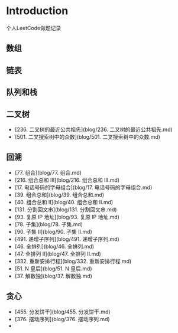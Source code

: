 # Introduction

个人LeetCode做题记录

## 数组

## 链表

## 队列和栈

## 二叉树

- [236. 二叉树的最近公共祖先](blog/236. 二叉树的最近公共祖先.md)
- [501. 二叉搜索树中的众数](blog/501. 二叉搜索树中的众数.md)

## 回溯

- [77. 组合](blog/77. 组合.md)
- [216. 组合总和 III](blog/216. 组合总和 III.md)
- [17. 电话号码的字母组合](blog/17. 电话号码的字母组合.md)
- [39. 组合总和](blog/39. 组合总和.md)
- [40. 组合总和 II](blog/40. 组合总和 II.md)
- [131. 分割回文串](blog/131. 分割回文串.md)
- [93. 复原 IP 地址](blog/93. 复原 IP 地址.md)
- [78. 子集](blog/78. 子集.md)
- [90. 子集 II](blog/90. 子集 II.md)
- [491. 递增子序列](blog/491. 递增子序列.md)
- [46. 全排列](blog/46. 全排列.md)
- [47. 全排列 II](blog/47. 全排列 II.md)
- [332. 重新安排行程](blog/332. 重新安排行程.md)
- [51. N 皇后](blog/51. N 皇后.md)
- [37. 解数独](blog/37. 解数独.md)

## 贪心

- [455. 分发饼干](blog/455. 分发饼干.md)
- [376. 摆动序列](blog/376. 摆动序列.md)
- 
